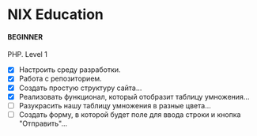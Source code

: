 # NIX Education

#### BEGINNER

PHP. Level 1

- [x] Настроить среду разработки.
- [x] Работа с репозиторием.
- [x] Создать простую структуру сайта...
- [x] Реализовать функционал, который отобразит таблицу умножения...
- [ ] Разукрасить нашу таблицу умножения в разные цвета...
- [ ] Создать форму, в которой будет поле для ввода строки и кнопка "Отправить"...
